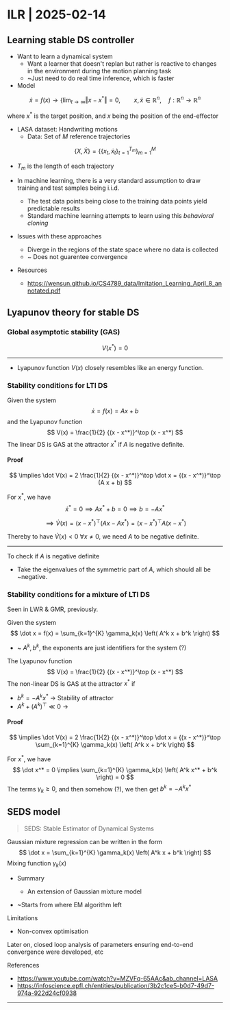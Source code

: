 # ILR | 2025-02-14

## Learning stable DS controller

- Want to learn a dynamical system
  - Want a learner that doesn't replan but rather is reactive to changes in the environment during the motion planning task
  - ~Just need to do real time inference, which is faster
- Model

$$
\dot x = f(x) \longrightarrow \Big\{ \lim_{t \to \infty} \Vert x - x^* \Vert = 0, \qquad x, \dot x \in \mathbb{R}^n, \quad f: \mathbb{R}^n \to \mathbb{R}^n
$$

where $x^*$ is the target position, and $x$ being the position of the end-effector

- LASA dataset: Handwriting motions
  - Data: Set of $M$ reference trajectories

$$
\{ X, \dot X \} = \Bigg\{ \Big\{ x_t, \dot x_t \Big\}_{t=1}^{T_m} \Bigg\}_{m=1}^{M}
$$

- $T_m$ is the length of each trajectory

- In machine learning, there is a very standard assumption to draw training and test samples being i.i.d.
  - The test data points being close to the training data points yield predictable results
  - Standard machine learning attempts to learn using this *behavioral cloning*
- Issues with these approaches
  - Diverge in the regions of the state space where no data is collected
  - ~ Does not guarentee convergence
- Resources
  - <https://wensun.github.io/CS4789_data/Imitation_Learning_April_8_annotated.pdf>

## Lyapunov theory for stable DS

### Global asymptotic stability (GAS)

$$
V(x^*) = 0
$$

---

- Lyapunov function $V(x)$ closely resembles like an energy function.

### Stability conditions for LTI DS

Given the system
$$
\dot x = f(x) = A x + b
$$
and the Lyapunov function
$$
V(x) = \frac{1}{2} {(x - x^*)}^\top (x - x^*)
$$
The linear DS is GAS at the attractor $x^*$ if $A$ is negative definite.

#### Proof

$$
\implies \dot V(x) = 2 \frac{1}{2} {(x - x^*)}^\top \dot x = {(x - x^*)}^\top (A x + b)
$$

For $x^*$, we have
$$
\dot x^* = 0 \implies A x^* + b = 0 \implies b = - A x^*
$$

$$
\implies \dot V(x) = {(x - x^*)}^\top (A x - A x^*) = {(x - x^*)}^\top A (x - x^*)
$$

Thereby to have $\dot V(x) < 0 \ \forall x \neq 0$, we need $A$ to be negative definite.

---

To check if $A$ is negative definite

- Take the eigenvalues of the symmetric part of $A$, which should all be ~negative.

### Stability conditions for a mixture of LTI DS

Seen in LWR & GMR, previously.

Given the system
$$
\dot x = f(x) = \sum_{k=1}^{K} \gamma_k(x) \left( A^k x + b^k \right)
$$

- ~ $A^k, b^k$, the exponents are just identifiers for the system (?)

The Lyapunov function
$$
V(x) = \frac{1}{2} {(x - x^*)}^\top (x - x^*)
$$
The non-linear DS is GAS at the attractor $x^*$ if

- $b^k = - A^k x^*$ $\longrightarrow$ Stability of attractor
- $A^k + {(A^k)}^\top \ll 0$ $\longrightarrow$

#### Proof

$$
\implies \dot V(x) = 2 \frac{1}{2} {(x - x^*)}^\top \dot x = {(x - x^*)}^\top \sum_{k=1}^{K} \gamma_k(x) \left( A^k x + b^k \right)
$$

For $x^*$, we have
$$
\dot x^* = 0 \implies \sum_{k=1}^{K} \gamma_k(x) \left( A^k x^* + b^k \right) = 0
$$
The terms $\gamma_k \geq 0$, and then somehow (?), we then get $b^k = - A^k x^*$

## SEDS model

> SEDS: Stable Estimator of Dynamical Systems

Gaussian mixture regression can be written in the form
$$
\dot x = \sum_{k=1}^{K} \gamma_k(x) \left( A^k x + b^k \right)
$$
Mixing function $\gamma_k(x)$

- Summary
  - An extension of Gaussian mixture model

- ~Starts from where EM algorithm left

Limitations

- Non-convex optimisation

Later on, closed loop analysis of parameters ensuring end-to-end convergence were developed, etc

References

- <https://www.youtube.com/watch?v=MZVFq-65AAc&ab_channel=LASA>
- <https://infoscience.epfl.ch/entities/publication/3b2c1ce5-b0d7-49d7-974a-922d24cf0938>

---

